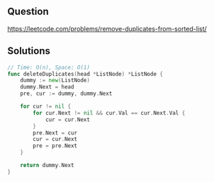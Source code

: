 ## Question

https://leetcode.com/problems/remove-duplicates-from-sorted-list/

## Solutions

```go
// Time: O(n), Space: O(1)
func deleteDuplicates(head *ListNode) *ListNode {
	dummy := new(ListNode)
	dummy.Next = head
	pre, cur := dummy, dummy.Next

	for cur != nil {
		for cur.Next != nil && cur.Val == cur.Next.Val {
			cur = cur.Next
		}
		pre.Next = cur
		cur = cur.Next
		pre = pre.Next
	}

	return dummy.Next
}
```
